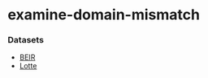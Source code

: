 # examine-domain-mismatch


### Datasets
- [BEIR](https://github.com/beir-cellar/beir)
- [Lotte](https://github.com/stanford-futuredata/ColBERT/blob/main/LoTTE.md)
